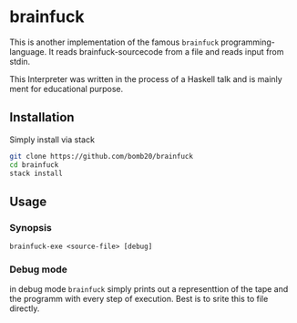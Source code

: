 # brainfuck

This is another implementation of the famous `brainfuck` programming-language. 
It reads brainfuck-sourcecode from a file and reads input from stdin.

This Interpreter was written in the process of a Haskell talk and is mainly
ment for educational purpose.

## Installation

Simply install via stack
```bash
git clone https://github.com/bomb20/brainfuck
cd brainfuck
stack install
```

## Usage

### Synopsis

```
brainfuck-exe <source-file> [debug]
```

### Debug mode

in debug mode ```brainfuck``` simply prints out a representtion of the tape and
the programm with every step of execution. Best is to srite this to file
directly.
